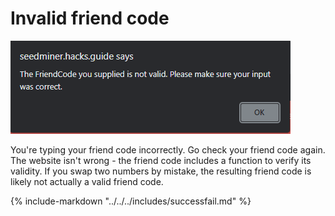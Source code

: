 # Invalid friend code

![Image](/images/seedminer/invalidfc.png)

You're typing your friend code incorrectly. Go check your friend code again. The website isn't wrong - the friend code includes a function to verify its validity. If you swap two numbers by mistake, the resulting friend code is likely not actually a valid friend code.

{% include-markdown "../../../includes/successfail.md" %}